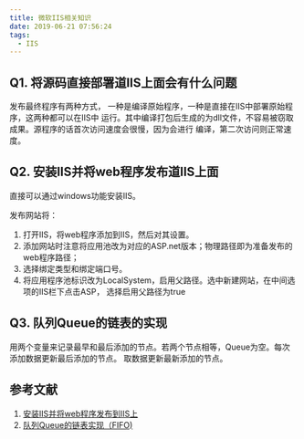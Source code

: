 ```yaml
---
title: 微软IIS相关知识
date: 2019-06-21 07:56:24
tags:
  - IIS
---
```


## Q1. 将源码直接部署道IIS上面会有什么问题

发布最终程序有两种方式， 一种是编译原始程序，一种是直接在IIS中部署原始程序，这两种都可以在IIS中
运行。其中编译打包后生成的为dll文件，不容易被窃取成果。源程序的话首次访问速度会很慢，因为会进行
编译，第二次访问则正常速度。

<!--more-->

## Q2. 安装IIS并将web程序发布道IIS上面

直接可以通过windows功能安装IIS。

发布网站将：

1. 打开IIS，将web程序添加到IIS，然后对其设置。
2. 添加网站时注意将应用池改为对应的ASP.net版本；物理路径即为准备发布的web程序路径；
3. 选择绑定类型和绑定端口号。
4. 将应用程序池标识改为LocalSystem，启用父路径。选中新建网站，在中间选项的IIS栏下点击ASP，
选择启用父路径为true

## Q3. 队列Queue的链表的实现

用两个变量来记录最早和最后添加的节点。若两个节点相等，Queue为空。每次添加数据更新最后添加的节点。
取数据更新最新添加的节点。

## 参考文献

1. [安装IIS并将web程序发布到IIS上](https://blog.csdn.net/hanchaoqi/article/details/9146407)
2. [队列Queue的链表实现（FIFO)](https://blog.csdn.net/weixin_33896069/article/details/88161471)
